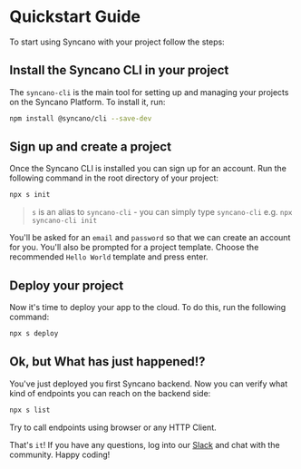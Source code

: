 # Quickstart Guide

To start using Syncano with your project follow the steps:

## Install the Syncano CLI in your project

The `syncano-cli` is the main tool for setting up and managing your projects on the Syncano Platform. To install it, run:

```sh
npm install @syncano/cli --save-dev
```

## Sign up and create a project
Once the Syncano CLI is installed you can sign up for an account. Run the following command in the root directory of your project:

```sh
npx s init
```

> `s` is an alias to `syncano-cli` - you can simply type `syncano-cli`
> e.g. `npx syncano-cli init`

You'll be asked for an `email` and `password` so that we can create an account for you.
You'll also be prompted for a project template. Choose the recommended `Hello World` template and press enter.

## Deploy your project

Now it's time to deploy your app to the cloud. To do this, run the following command:

```sh
npx s deploy
```

## Ok, but What has just happened!?

You've just deployed you first Syncano backend. Now you can verify what kind of endpoints you can reach on the backend side:

```sh
npx s list
```

Try to call endpoints using browser or any HTTP Client.

That's `it`! If you have any questions, log into our [Slack](https://syncano.io/#/slack-invite) and chat with the community. Happy coding!

